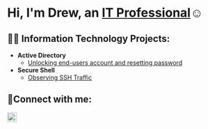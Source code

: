 <h1>Hi, I'm Drew, an <a href="https://www.linkedin.com/in/drew-gordon11725/">IT Professional</a>☺</h1>

<h2>👨‍💻 Information Technology Projects:</h2>

- <b>Active Directory</b>
  - [Unlocking end-users account and resetting password](https://github.com/dgordon6/osticket-prereqs)
- <b>Secure Shell</b>
  - [Observing SSH Traffic](https://https://github.com/dgordon6/observe-ssh-traffic)

<h2>🤳Connect with me:</h2>

[<img align="left" alt="Josh | LinkedIn" width="22px" src="https://cdn.jsdelivr.net/npm/simple-icons@v3/icons/linkedin.svg" />][linkedin]




[linkedin]: https://www.linkedin.com/in/drew-gordon11725/
